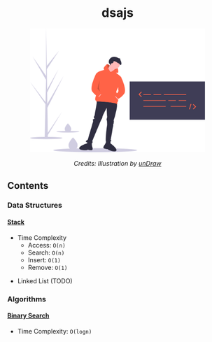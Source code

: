 <h1 align="center">dsajs</h1>
<div align="center">
  <img src="assets/logo.svg" alt="dsajs logo" width="400">
  <br>
  <p>
    <em>Credits: Illustration by <a href="https://undraw.co/">unDraw</a></em>
  </p>
</div>

## Contents

### Data Structures

#### [Stack](lib/data-structures/Stack.js)
* Time Complexity
  * Access: `O(n)`
  * Search: `O(n)`
  * Insert: `O(1)`
  * Remove: `O(1)`

- Linked List (TODO)

### Algorithms

#### [Binary Search](lib/algorithms/binarySearch.js)
* Time Complexity: `O(logn)`

